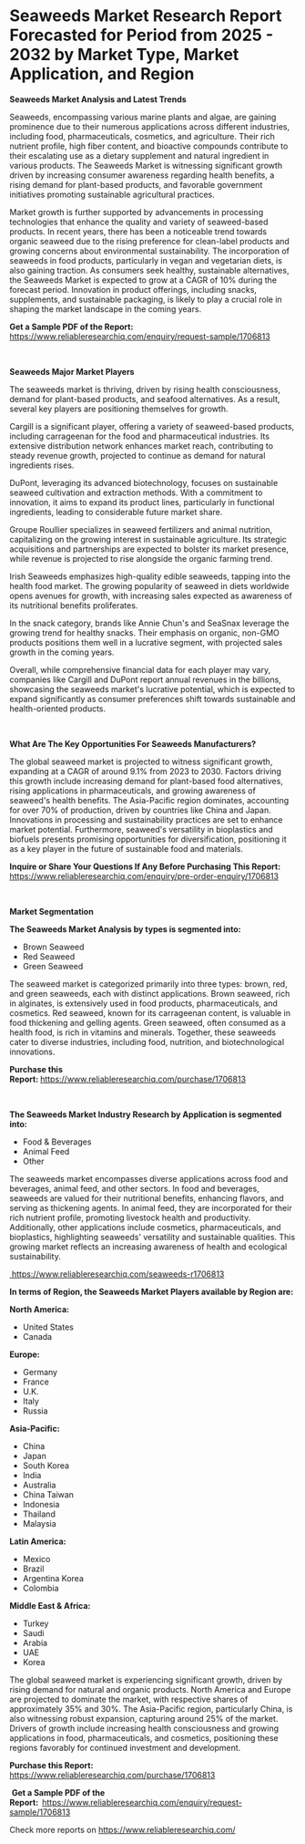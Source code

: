 <p><h1>Seaweeds Market Research Report Forecasted for Period from 2025 -  2032 by Market Type, Market Application, and Region</h1></p><p><strong>Seaweeds Market Analysis and Latest Trends</strong></p>
<p><p>Seaweeds, encompassing various marine plants and algae, are gaining prominence due to their numerous applications across different industries, including food, pharmaceuticals, cosmetics, and agriculture. Their rich nutrient profile, high fiber content, and bioactive compounds contribute to their escalating use as a dietary supplement and natural ingredient in various products. The Seaweeds Market is witnessing significant growth driven by increasing consumer awareness regarding health benefits, a rising demand for plant-based products, and favorable government initiatives promoting sustainable agricultural practices.</p><p>Market growth is further supported by advancements in processing technologies that enhance the quality and variety of seaweed-based products. In recent years, there has been a noticeable trend towards organic seaweed due to the rising preference for clean-label products and growing concerns about environmental sustainability. The incorporation of seaweeds in food products, particularly in vegan and vegetarian diets, is also gaining traction. As consumers seek healthy, sustainable alternatives, the Seaweeds Market is expected to grow at a CAGR of 10% during the forecast period. Innovation in product offerings, including snacks, supplements, and sustainable packaging, is likely to play a crucial role in shaping the market landscape in the coming years.</p></p>
<p><strong>Get a Sample PDF of the Report:&nbsp;</strong> <a href="https://www.reliableresearchiq.com/enquiry/request-sample/1706813?utm_campaign=3066&utm_medium=2&utm_source=Github&utm_content=ia&utm_term=02042025&utm_id=seaweeds">https://www.reliableresearchiq.com/enquiry/request-sample/1706813</a></p>
<p>&nbsp;</p>
<p><strong>Seaweeds Major Market Players</strong></p>
<p><p>The seaweeds market is thriving, driven by rising health consciousness, demand for plant-based products, and seafood alternatives. As a result, several key players are positioning themselves for growth.</p><p>Cargill is a significant player, offering a variety of seaweed-based products, including carrageenan for the food and pharmaceutical industries. Its extensive distribution network enhances market reach, contributing to steady revenue growth, projected to continue as demand for natural ingredients rises.</p><p>DuPont, leveraging its advanced biotechnology, focuses on sustainable seaweed cultivation and extraction methods. With a commitment to innovation, it aims to expand its product lines, particularly in functional ingredients, leading to considerable future market share.</p><p>Groupe Roullier specializes in seaweed fertilizers and animal nutrition, capitalizing on the growing interest in sustainable agriculture. Its strategic acquisitions and partnerships are expected to bolster its market presence, while revenue is projected to rise alongside the organic farming trend.</p><p>Irish Seaweeds emphasizes high-quality edible seaweeds, tapping into the health food market. The growing popularity of seaweed in diets worldwide opens avenues for growth, with increasing sales expected as awareness of its nutritional benefits proliferates.</p><p>In the snack category, brands like Annie Chun's and SeaSnax leverage the growing trend for healthy snacks. Their emphasis on organic, non-GMO products positions them well in a lucrative segment, with projected sales growth in the coming years.</p><p>Overall, while comprehensive financial data for each player may vary, companies like Cargill and DuPont report annual revenues in the billions, showcasing the seaweeds market's lucrative potential, which is expected to expand significantly as consumer preferences shift towards sustainable and health-oriented products.</p></p>
<p>&nbsp;</p>
<p><strong>What Are The Key Opportunities For Seaweeds Manufacturers?</strong></p>
<p><p>The global seaweed market is projected to witness significant growth, expanding at a CAGR of around 9.1% from 2023 to 2030. Factors driving this growth include increasing demand for plant-based food alternatives, rising applications in pharmaceuticals, and growing awareness of seaweed's health benefits. The Asia-Pacific region dominates, accounting for over 70% of production, driven by countries like China and Japan. Innovations in processing and sustainability practices are set to enhance market potential. Furthermore, seaweed's versatility in bioplastics and biofuels presents promising opportunities for diversification, positioning it as a key player in the future of sustainable food and materials.</p></p>
<p><strong>Inquire or Share Your Questions If Any Before Purchasing This Report:</strong> <a href="https://www.reliableresearchiq.com/enquiry/pre-order-enquiry/1706813?utm_campaign=3066&utm_medium=2&utm_source=Github&utm_content=ia&utm_term=02042025&utm_id=seaweeds">https://www.reliableresearchiq.com/enquiry/pre-order-enquiry/1706813</a></p>
<p>&nbsp;</p>
<p><strong>Market Segmentation</strong></p>
<p><strong>The Seaweeds Market Analysis by types is segmented into:</strong></p>
<p><ul><li>Brown Seaweed</li><li>Red Seaweed</li><li>Green Seaweed</li></ul></p>
<p><p>The seaweed market is categorized primarily into three types: brown, red, and green seaweeds, each with distinct applications. Brown seaweed, rich in alginates, is extensively used in food products, pharmaceuticals, and cosmetics. Red seaweed, known for its carrageenan content, is valuable in food thickening and gelling agents. Green seaweed, often consumed as a health food, is rich in vitamins and minerals. Together, these seaweeds cater to diverse industries, including food, nutrition, and biotechnological innovations.</p></p>
<p><strong>Purchase this Report:&nbsp;</strong><a href="https://www.reliableresearchiq.com/purchase/1706813?utm_campaign=3066&utm_medium=2&utm_source=Github&utm_content=ia&utm_term=02042025&utm_id=seaweeds">https://www.reliableresearchiq.com/purchase/1706813</a></p>
<p>&nbsp;</p>
<p><strong>The Seaweeds Market Industry Research by Application is segmented into:</strong></p>
<p><ul><li>Food & Beverages</li><li>Animal Feed</li><li>Other</li></ul></p>
<p><p>The seaweeds market encompasses diverse applications across food and beverages, animal feed, and other sectors. In food and beverages, seaweeds are valued for their nutritional benefits, enhancing flavors, and serving as thickening agents. In animal feed, they are incorporated for their rich nutrient profile, promoting livestock health and productivity. Additionally, other applications include cosmetics, pharmaceuticals, and bioplastics, highlighting seaweeds' versatility and sustainable qualities. This growing market reflects an increasing awareness of health and ecological sustainability.</p></p>
<p><a href="https://www.reliableresearchiq.com/seaweeds-r1706813?utm_campaign=3066&utm_medium=2&utm_source=Github&utm_content=ia&utm_term=02042025&utm_id=seaweeds">&nbsp;https://www.reliableresearchiq.com/seaweeds-r1706813</a></p>
<p><strong>In terms of Region, the Seaweeds Market Players available by Region are:</strong></p>
<p>
    <p> <strong> North America: </strong>
        <ul>
            <li>United States</li>
            <li>Canada</li>
        </ul>
        </p> 
    <p> <strong> Europe: </strong>
        <ul>
            <li>Germany</li>
            <li>France</li>
            <li>U.K.</li>
            <li>Italy</li>
            <li>Russia</li>
        </ul>
        </p> 
    <p> <strong> Asia-Pacific: </strong>
        <ul>
            <li>China</li>
            <li>Japan</li>
            <li>South Korea</li>
            <li>India</li>
            <li>Australia</li>
            <li>China Taiwan</li>
            <li>Indonesia</li>
            <li>Thailand</li>
            <li>Malaysia</li>
        </ul>
        </p> 
    <p> <strong> Latin America: </strong>
        <ul>
            <li>Mexico</li>
            <li>Brazil</li>
            <li>Argentina Korea</li>
            <li>Colombia</li>
        </ul>
        </p> 
    <p> <strong> Middle East & Africa: </strong>
        <ul>
            <li>Turkey</li>
            <li>Saudi</li>
            <li>Arabia</li>
            <li>UAE</li>
            <li>Korea</li>
        </ul>
    </p>
    </p>
<p><p>The global seaweed market is experiencing significant growth, driven by rising demand for natural and organic products. North America and Europe are projected to dominate the market, with respective shares of approximately 35% and 30%. The Asia-Pacific region, particularly China, is also witnessing robust expansion, capturing around 25% of the market. Drivers of growth include increasing health consciousness and growing applications in food, pharmaceuticals, and cosmetics, positioning these regions favorably for continued investment and development.</p></p>
<p><strong>Purchase this Report: </strong><a href="https://www.reliableresearchiq.com/purchase/1706813?utm_campaign=3066&utm_medium=2&utm_source=Github&utm_content=ia&utm_term=02042025&utm_id=seaweeds">https://www.reliableresearchiq.com/purchase/1706813</a></p>
<p>&nbsp;<strong>Get a Sample PDF of the Report:&nbsp;&nbsp;</strong><a href="https://www.reliableresearchiq.com/enquiry/request-sample/1706813?utm_campaign=3066&utm_medium=2&utm_source=Github&utm_content=ia&utm_term=02042025&utm_id=seaweeds">https://www.reliableresearchiq.com/enquiry/request-sample/1706813</a></p>
<p><strong></strong></p>
<p>Check more reports on <a href="https://www.reliableresearchiq.com/?utm_campaign=3066&utm_medium=2&utm_source=Github&utm_content=ia&utm_term=02042025&utm_id=seaweeds">https://www.reliableresearchiq.com/</a></p>